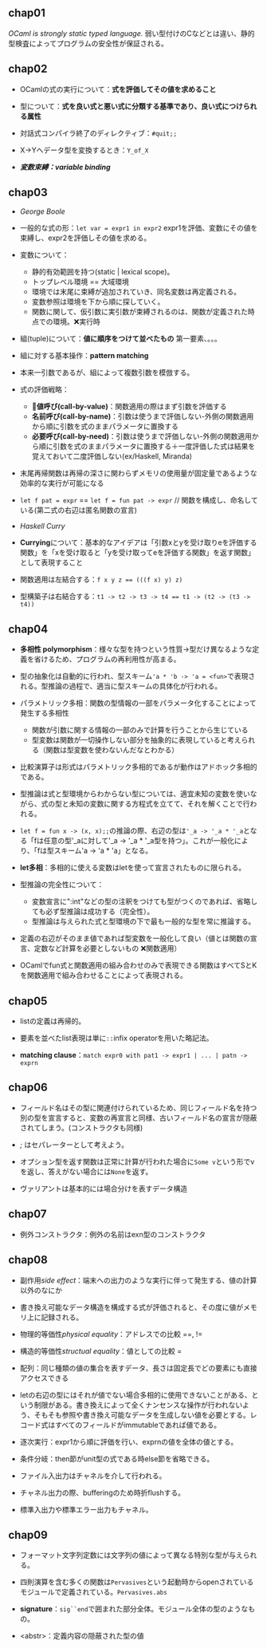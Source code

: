 ## chap01

*OCaml is strongly static typed language.*
弱い型付けのCなどとは違い、静的型検査によってプログラムの安全性が保証される。

## chap02

- OCamlの式の実行について：**式を評価してその値を求めること**

- 型について：**式を良い式と悪い式に分類する基準であり、良い式につけられる属性**

- 対話式コンパイラ終了のディレクティブ：`#quit;;`

- X→Yへデータ型を変換するとき：`Y_of_X`

- ***変数束縛：variable binding***

## chap03

- *George Boole*

- 一般的な式の形：`let var = expr1 in expr2` expr1を評価、変数にその値を束縛し、expr2を評価しその値を求める。

- 変数について：
  - 静的有効範囲を持つ(static | lexical scope)。
  - トップレベル環境 == 大域環境
  - 環境では末尾に束縛が追加されていき、同名変数は再定義される。
  - 変数参照は環境を下から順に探していく。
  - 関数に関して、仮引数に実引数が束縛されるのは、関数が定義された時点での環境。❌実行時

- 組(tuple)について：**値に順序をつけて並べたもの** 第一要素、。。。

- 組に対する基本操作：**pattern matching**

- 本来一引数であるが、組によって複数引数を模倣する。

- 式の評価戦略：
  - 🔮**値呼び(call-by-value)**：関数適用の際はまず引数を評価する
  - **名前呼び(call-by-name)**：引数は使うまで評価しない-外側の関数適用から順に引数を式のままパラメータに置換する
  - **必要呼び(call-by-need)**：引数は使うまで評価しない-外側の関数適用から順に引数を式のままパラメータに置換する＋一度評価した式は結果を覚えておいて二度評価しない(ex/Haskell, Miranda)

- 末尾再帰関数は再帰の深さに関わらずメモリの使用量が固定量であるような効率的な実行が可能になる

- `let f pat = expr` == `let f = fun pat -> expr` // 関数を構成し、命名している(第二式の右辺は匿名関数の宣言)

- *Haskell Curry*

- **Currying**について：基本的なアイデアは「引数xとyを受け取りeを評価する関数」を「xを受け取ると「yを受け取ってeを評価する関数」を返す関数」として表現すること

- 関数適用は左結合する：`f x y z == (((f x) y) z)`

- 型構築子は右結合する：`t1 -> t2 -> t3 -> t4 == t1 -> (t2 -> (t3 -> t4))`

## chap04

- **多相性 polymorphism**：様々な型を持つという性質->型だけ異なるような定義を省けるため、プログラムの再利用性が高まる。

- 型の抽象化は自動的に行われ、型スキーム`'a * 'b -> 'a = <fun>`で表現される。型推論の過程で、適当に型スキームの具体化が行われる。

- パラメトリック多相：関数の型情報の一部をパラメータ化することによって発生する多相性
  - 関数が引数に関する情報の一部のみで計算を行うことから生じている
  - 型変数は関数が一切操作しない部分を抽象的に表現していると考えられる（関数は型変数を使わないんだなとわかる）

- 比較演算子は形式はパラメトリック多相的であるが動作はアドホック多相的である。

- 型推論は式と型環境からわからない型については、適宜未知の変数を使いながら、式の型と未知の変数に関する方程式を立てて、それを解くことで行われる。

- `let f = fun x -> (x, x);;`の推論の際、右辺の型は`'_a -> '_a * '_a`となる「fは任意の型'_aに対して'_a -> '_a * '_a型を持つ」。これが一般化により、「fは型スキーム'a -> 'a * 'a」となる。

- **let多相**：多相的に使える変数はletを使って宣言されたものに限られる。

- 型推論の完全性について：
  - 変数宣言に":int"などの型の注釈をつけても型がつくのであれば、省略しても必ず型推論は成功する（完全性）。
  - 型推論は与えられた式と型環境の下で最も一般的な型を常に推論する。

- 定義の右辺がそのまま値であれば型変数を一般化して良い（値とは関数の宣言、定数など計算を必要としないもの ❌関数適用）

- OCamlでfun式と関数適用の組み合わせのみで表現できる関数はすべてSとKを関数適用で組み合わせることによって表現される。

## chap05

- listの定義は再帰的。

- 要素を並べたlist表現は単に`::`infix operatorを用いた略記法。

- **matching clause**：`match expr0 with pat1 -> expr1 | ... | patn -> exprn`

## chap06

- フィールド名はその型に関連付けられているため、同じフィールド名を持つ別の型を宣言すると、変数の再宣言と同様、古いフィールド名の宣言が隠蔽されてしまう。(コンストラクタも同様)

- *;* はセパレーターとして考えよう。

- オプション型を返す関数は正常に計算が行われた場合に`Some v`という形でvを返し、答えがない場合には`None`を返す。

- ヴァリアントは基本的には場合分けを表すデータ構造

## chap07

- 例外コンストラクタ：例外の名前はexn型のコンストラクタ

## chap08

- 副作用*side effect*：端末への出力のような実行に伴って発生する、値の計算以外のなにか

- 書き換え可能なデータ構造を構成する式が評価されると、その度に値がメモリ上に記録される。

- 物理的等価性*physical equality*：アドレスでの比較 ==, !=

- 構造的等価性*structual equality*：値としての比較 =

- 配列：同じ種類の値の集合を表すデータ、長さは固定長でどの要素にも直接アクセスできる

- letの右辺の型にはそれが値でない場合多相的に使用できないことがある、という制限がある。書き換えによって全くナンセンスな操作が行われないよう、そもそも参照や書き換え可能なデータを生成しない値を必要とする。レコード式はすべてのフィールドがimmutableであれば値である。

- 逐次実行：expr1から順に評価を行い、exprnの値を全体の値とする。

- 条件分岐：then節がunit型の式である時else節を省略できる。

- ファイル入出力はチャネルを介して行われる。

- チャネル出力の際、bufferingのため時折flushする。

- 標準入出力や標準エラー出力もチャネル。

## chap09

- フォーマット文字列定数には文字列の値によって異なる特別な型が与えられる。

- 四則演算を含む多くの関数は`Pervasives`という起動時からopenされているモジュールで定義されている。`Pervasives.abs`

- **signature**：`sig``end`で囲まれた部分全体。モジュール全体の型のようなもの。

- \<abstr>：定義内容の隠蔽された型の値

